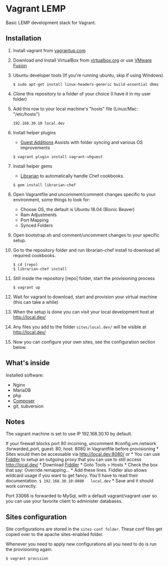 # Vagrant LEMP

Basic LEMP development stack for Vagrant. 

## Installation

1. Install vagrant from [vagrantup.com](http://vagrantup.com/)
2. Download and Install VirtualBox from [virtualbox.org](http://www.virtualbox.org/) or use [VMware Fusion](http://www.vagrantup.com/vmware)
3. Ubuntu developer tools (If you're running ubuntu, skip if using Windows)
    ```
    $ sudo apt-get install linux-headers-generic build-essential dkms
    ```

4. Clone this repository to a folder of your choice (I have it in my user folder)
5. Add this row to your local machine's "hosts" file (Linux/Mac: "/etc/hosts")

    ```
    192.168.30.10 local.dev
    ```

6. Install helper plugins
    * [Guest Additions](https://docs.vagrantup.com/v2/virtualbox/boxes.html) Assists with folder syncing and various OS improvements
    ```
    $ vagrant plugin install vagrant-vbguest
    ```

7. Install helper gems
    * [Librarian](https://github.com/applicationsonline/librarian-chef) to automatically handle Chef cookbooks.

    ```
    $ gem install librarian-chef
    ```

8. Open Vagrantfile and uncomment/comment changes specific to your environment, some things to look for:
    
    * Choose OS, the default is Ubuntu 18.04 (Bionic Beaver)
    * Ram Adjustments
    * Port Mapping
    * Synced Folders

9. Open bootstrap.sh and comment/uncomment changes to your specific setup.

10. Go to the repository folder and run librarian-chef install to download all required cookbooks.

    ```
    $ cd [repo]
    $ librarian-chef install
    ```

11. Still inside the repository [repo] folder, start the provisioning process
     
    ```
    $ vagrant up
    ```

12. Wait for vagrant to download, start and provision your virtual machine (this can take a while)
13. When the setup is done you can visit your local development host at http://local.dev/
14. Any files you add to the folder ```sites/local.dev/``` will be visible at http://local.dev/
15. Now you can configure your own sites, see the configuration section below.

## What's inside

Installed software:

* Nginx
* MariaDB
* php
* [Composer](http://getcomposer.org/)
* git, subversion

## Notes

The vagrant machine is set to use IP 192.168.30.10 by default.

If your firewall blocks port 80 incoming, uncomment #config.vm.network :forwarded_port, guest: 80, host: 8080 in Vagrantfile before provisioning
    * Sites would then be accessable via http://local.dev:8080/ or 
    * You can use [Fiddler](http://www.telerik.com/download/fiddler) to setup an outgoing proxy that you can use to still access http://local.dev/
        * Download [Fiddler](http://www.telerik.com/download/fiddler)
        * Goto Tools > Hosts
        * Check the box that say: Override remapping...
        * Add these lines. Fiddler also allows wildcard usage if you want to get fancy. You'll have to read their documentation.
        ```
        $ 192.168.30.10:8080   local.dev
        ```
        * Save and it should work correctly.

Port 33066 is forwarded to MySql, with a default vagrant/vagrant user so you can use your favorite client to administer databases.

## Sites configuration

Site configurations are stored in the ```sites-conf folder```. These conf files get copied over to the apache sites-enabled folder.

Whenever you need to apply new configurations all you need to do is run the provisioning again.

    $ vagrant provision 




